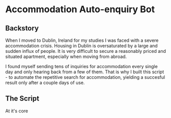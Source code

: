 # Accommodation Auto-enquiry Bot

## Backstory

When I moved to Dublin, Ireland for my studies I was faced with a severe accommodation crisis. Housing in Dublin is oversaturated by a large and sudden influx of people. It is very difficult to secure a reasonably priced and situated apartment, especially when moving from abroad.

I found myself sending tens of inquiries for accommodation every single day and only hearing back from a few of them. That is why I built this script - to automate the repetitive search for accommodation, yielding a succesful result only after a couple days of use.

## The Script

At it's core 
